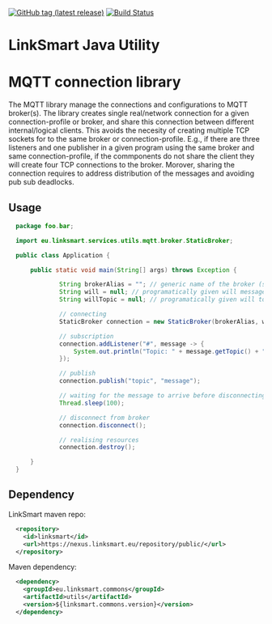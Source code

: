[![GitHub tag (latest release)](https://img.shields.io/github/tag/linksmart/linksmart-java-utils.svg?label=release)](https://github.com/linksmart/linksmart-java-utils/tags)
[![Build Status](https://travis-ci.com/linksmart/linksmart-java-utils.svg?branch=master)](https://travis-ci.com/linksmart/linksmart-java-utils)


LinkSmart Java Utility 
======================

# MQTT connection library 

The MQTT library manage the connections and configurations to MQTT broker(s). The library creates single real/network connection for a given connection-profile or broker, and share this connection between different internal/logical clients. This avoids the necesity of creating multiple TCP sockets for to the same broker or connection-profile. E.g., if there are three listeners and one publisher in a given program using the same broker and same connection-profile, if the commponents do not share the client they will create four TCP connections to the broker. Morover, sharing the connection requires to address distribution of the messages and avoiding pub sub deadlocks. 

## Usage 

```java
  package foo.bar;

  import eu.linksmart.services.utils.mqtt.broker.StaticBroker;

  public class Application {

      public static void main(String[] args) throws Exception {

              String brokerAlias = ""; // generic name of the broker (see configuration library)
              String will = null; // programatically given will message 
              String willTopic = null; // programatically given will topic 

              // connecting 
              StaticBroker connection = new StaticBroker(brokerAlias, will, willTopic);

              // subscription 
              connection.addListener("#", message -> {
                  System.out.println("Topic: " + message.getTopic() + " message: " + message.toString());
              });

              // publish
              connection.publish("topic", "message");

              // waiting for the message to arrive before disconnecting (avoids race condition)
              Thread.sleep(100);

              // disconnect from broker
              connection.disconnect();

              // realising resources
              connection.destroy();

      }
  }

```

## Dependency 

LinkSmart maven repo:

```xml
  <repository>
    <id>linksmart</id>
    <url>https://nexus.linksmart.eu/repository/public/</url>
  </repository>
```
Maven dependency:
```xml
  <dependency>
    <groupId>eu.linksmart.commons</groupId>
    <artifactId>utils</artifactId>
    <version>${linksmart.commons.version}</version>
  </dependency>
```

